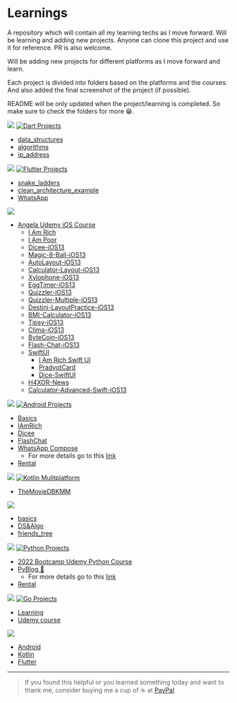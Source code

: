 # Learnings

A repository which will contain all my learning techs as I move forward. Will be learning and adding new projects. Anyone can clone this project and use it for reference. PR is also welcome.

Will be adding new projects for different platforms as I move forward and learn.

Each project is divided into folders based on the platforms and the courses. And also added the final screenshot of the project (if possible).

README will be only updated when the project/learning is completed. So make sure to check the folders for more 😁.

[<img src="https://img.shields.io/badge/Dart-0175C2?style=for-the-badge&logo=dart&logoColor=white" />](https://github.com/pradyotprksh/development_learning/tree/main/dart) [![Dart Projects](https://github.com/pradyotprksh/development_learning/actions/workflows/dart_code_checker.yml/badge.svg)](https://github.com/pradyotprksh/development_learning/actions/workflows/dart_code_checker.yml)
  - [data_structures](https://github.com/pradyotprksh/development_learning/tree/main/dart/data_structures)
  - [algorithms](https://github.com/pradyotprksh/development_learning/tree/main/dart/algorithms)
  - [ip_address](https://github.com/pradyotprksh/development_learning/tree/main/dart/ip_address)

[<img src="https://img.shields.io/badge/Flutter-02569B?style=for-the-badge&logo=flutter&logoColor=white" />](https://github.com/pradyotprksh/development_learning/tree/main/flutter) [![Flutter Projects](https://github.com/pradyotprksh/development_learning/actions/workflows/flutter_code_checker.yml/badge.svg)](https://github.com/pradyotprksh/development_learning/actions/workflows/flutter_code_checker.yml)
  - [snake_ladders](https://github.com/pradyotprksh/development_learning/tree/main/flutter/snake_ladders)
  - [clean_architecture_example](https://github.com/pradyotprksh/development_learning/tree/main/flutter/clean_architecture_example)
  - [WhatsApp](https://github.com/pradyotprksh/development_learning/tree/main/flutter/whatsapp)

[<img src="https://img.shields.io/badge/iOS-E34C26?style=for-the-badge&logo=ios&logoColor=white" />](https://github.com/pradyotprksh/development_learning/tree/main/ios)
  - [Angela Udemy iOS Course](https://github.com/pradyotprksh/development_learning/tree/main/ios/angela_udemy) 
    - [I Am Rich](https://github.com/pradyotprksh/development_learning/tree/main/ios/angela_udemy/i_am_rich)
    - [I Am Poor](https://github.com/pradyotprksh/development_learning/tree/main/ios/angela_udemy/i_am_poor)
    - [Dicee-iOS13](https://github.com/pradyotprksh/development_learning/tree/main/ios/angela_udemy/Dicee-iOS13)
    - [Magic-8-Ball-iOS13](https://github.com/pradyotprksh/development_learning/tree/main/ios/angela_udemy/Magic-8-Ball-iOS13)
    - [AutoLayout-iOS13](https://github.com/pradyotprksh/development_learning/tree/main/ios/angela_udemy/AutoLayout-iOS13)
    - [Calculator-Layout-iOS13](https://github.com/pradyotprksh/development_learning/tree/main/ios/angela_udemy/Calculator-Layout-iOS13)
    - [Xylophone-iOS13](https://github.com/pradyotprksh/development_learning/tree/main/ios/angela_udemy/Xylophone-iOS13)
    - [EggTimer-iOS13](https://github.com/pradyotprksh/development_learning/tree/main/ios/angela_udemy/EggTimer-iOS13)
    - [Quizzler-iOS13](https://github.com/pradyotprksh/development_learning/tree/main/ios/angela_udemy/Quizzler-iOS13)
    - [Quizzler-Multiple-iOS13](https://github.com/pradyotprksh/development_learning/tree/main/ios/angela_udemy/Quizzler-Multiple-iOS13)
    - [Destini-LayoutPractice-iOS13](https://github.com/pradyotprksh/development_learning/tree/main/ios/angela_udemy/Destini-LayoutPractice-iOS13)
    - [BMI-Calculator-iOS13](https://github.com/pradyotprksh/development_learning/tree/main/ios/angela_udemy/BMI-Calculator-iOS13)
    - [Tipsy-iOS13](https://github.com/pradyotprksh/development_learning/tree/main/ios/angela_udemy/Tipsy-iOS13)
    - [Clima-iOS13](https://github.com/pradyotprksh/development_learning/tree/main/ios/angela_udemy/Clima-iOS13)
    - [ByteCoin-iOS13](https://github.com/pradyotprksh/development_learning/tree/main/ios/angela_udemy/ByteCoin-iOS13)
    - [Flash-Chat-iOS13](https://github.com/pradyotprksh/development_learning/tree/main/ios/angela_udemy/Flash-Chat-iOS13)
    - [SwiftUI](https://github.com/pradyotprksh/development_learning/tree/main/ios/angela_udemy/SwiftUI)
      - [I Am Rich Swift UI](https://github.com/pradyotprksh/development_learning/tree/main/ios/angela_udemy/SwiftUI/I%20Am%20Rich%20Swift%20UI)
      - [PradyotCard](https://github.com/pradyotprksh/development_learning/tree/main/ios/angela_udemy/SwiftUI/PradyotCard)
      - [Dice-SwiftUI](https://github.com/pradyotprksh/development_learning/tree/main/ios/angela_udemy/SwiftUI/Dice-SwiftUI)
    - [H4XOR-News](https://github.com/pradyotprksh/development_learning/tree/main/ios/angela_udemy/SwiftUI/H4XOR-News)
    - [Calculator-Advanced-Swift-iOS13](https://github.com/pradyotprksh/development_learning/tree/main/ios/angela_udemy/Calculator-Advanced-Swift-iOS13)

[<img src="https://img.shields.io/badge/Android-3DDC84?style=for-the-badge&logo=android&logoColor=white" />](https://github.com/pradyotprksh/development_learning/tree/main/android) [![Android Projects](https://github.com/pradyotprksh/development_learning/actions/workflows/android_code_checker.yml/badge.svg)](https://github.com/pradyotprksh/development_learning/actions/workflows/android_code_checker.yml)
  - [Basics](https://github.com/pradyotprksh/development_learning/tree/main/android/basics)
  - [IAmRich](https://github.com/pradyotprksh/development_learning/tree/main/android/IAmRich)
  - [Dicee](https://github.com/pradyotprksh/development_learning/tree/main/android/Dicee)
  - [FlashChat](https://github.com/pradyotprksh/development_learning/tree/main/android/FlashChat)
  - [WhatsApp Compose](https://github.com/pradyotprksh/development_learning/tree/main/android/WhatsAppCompose)
    - For more details go to this [link](https://medium.com/geekculture/whatsapp-clone-jetpack-compose-d90120723d88)
  - [Rental](https://github.com/pradyotprksh/development_learning/tree/main/android/Rental)

[<img src="https://img.shields.io/badge/KotlinMulitplatform-3DDC84?style=for-the-badge&logo=android&logoColor=white" />](https://github.com/pradyotprksh/development_learning/tree/main/KotlinMultiplatform) [![Kotlin Mulitplatform](https://github.com/pradyotprksh/development_learning/actions/workflows/kotlin_multiplatform_code_checker.yml/badge.svg)](https://github.com/pradyotprksh/development_learning/actions/workflows/kotlin_multiplatform_code_checker.yml)
  - [TheMovieDBKMM](https://github.com/pradyotprksh/development_learning/tree/main/KotlinMultiplatform/TheMovieDBKMM)

[<img src="https://img.shields.io/badge/Kotlin-0095D5?&style=for-the-badge&logo=kotlin&logoColor=white" />](https://github.com/pradyotprksh/development_learning/tree/main/kotlin)
  - [basics](https://github.com/pradyotprksh/development_learning/tree/main/kotlin/basics)
  - [DS&Algo](https://github.com/pradyotprksh/development_learning/tree/main/kotlin/udemy_course)
  - [friends_tree](https://github.com/pradyotprksh/development_learning/tree/main/kotlin/friends_tree)
  
[<img src="https://img.shields.io/badge/Python-FFD43B?style=for-the-badge&logo=python&logoColor=blue" />](https://github.com/pradyotprksh/development_learning/tree/main/python) [![Python Projects](https://github.com/pradyotprksh/development_learning/actions/workflows/python_code_checker.yml/badge.svg)](https://github.com/pradyotprksh/development_learning/actions/workflows/python_code_checker.yml)
  - [2022 Bootcamp Udemy Python Course](https://github.com/pradyotprksh/development_learning/tree/main/python/UdemyCourse/2022_Python_Bootcamp) 
  - [PyBlog 🐍](https://github.com/pradyotprksh/development_learning/tree/main/python/pyblog)
    - For more details go to this [link](https://pradyotprksh4.medium.com/pyblog-python-firebase-448233b9baa2)
  - [Rental](https://github.com/pradyotprksh/development_learning/tree/main/python/renter)

[<img src="https://img.shields.io/badge/Go-FFD43B?style=for-the-badge&logo=go&logoColor=blue" />](https://github.com/pradyotprksh/development_learning/tree/main/go) [![Go Projects](https://github.com/pradyotprksh/development_learning/actions/workflows/go_code_checker.yml/badge.svg)](https://github.com/pradyotprksh/development_learning/actions/workflows/go_code_checker.yml)
 - [Learning](https://github.com/pradyotprksh/development_learning/tree/main/go/learning)
 - [Udemy course](https://github.com/pradyotprksh/development_learning/tree/main/go/stephen_udemy)

[<img src="https://img.shields.io/badge/Interview-FFD43B?style=for-the-badge&logo=go&logoColor=blue" />](https://github.com/pradyotprksh/development_learning/tree/main/interview)
  - [Android](https://github.com/pradyotprksh/development_learning/blob/main/interview/ANDROID_INTERVIEW_PREPERATION.md)
  - [Kotlin](https://github.com/pradyotprksh/development_learning/blob/main/interview/KOTLIN_INTERVIEW_PREPERATION.md)
  - [Flutter](https://github.com/pradyotprksh/development_learning/blob/main/interview/FLUTTER_INTERVIEW_PREPERATION.md)

---


> If you found this helpful or you learned something today and want to thank me, consider buying me a cup of ☕ at [PayPal](https://paypal.me/pradyotprksh)

